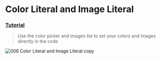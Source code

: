 # Color Literal and Image Literal
### [Tutorial](https://designcode.io/swiftui-handbook-color-and-image-literals)
> Use the color picker and images list to set your colors and images directly in the code


![006  Color Literal and Image Literal copy](https://github.com/mrgsdev/DesignCode/assets/157994617/869a822e-cafd-4a55-a9e6-b55a0f6c65e1)

 
